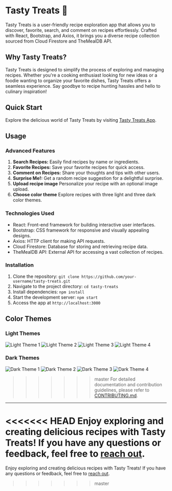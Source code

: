 # Tasty Treats 🍴

Tasty Treats is a user-friendly recipe exploration app that allows you to discover, favorite, search, and comment on recipes effortlessly. Crafted with React, Bootstrap, and Axios, it brings you a diverse recipe collection sourced from Cloud Firestore and TheMealDB API.

## Why Tasty Treats?

Tasty Treats is designed to simplify the process of exploring and managing recipes. Whether you're a cooking enthusiast looking for new ideas or a foodie wanting to organize your favorite dishes, Tasty Treats offers a seamless experience. Say goodbye to recipe hunting hassles and hello to culinary inspiration!

## Quick Start

Explore the delicious world of Tasty Treats by visiting [Tasty Treats App](https://tasty-treats-site.web.app/).

## Usage

### Advanced Features

1. **Search Recipes:** Easily find recipes by name or ingredients.
2. **Favorite Recipes:** Save your favorite recipes for quick access.
3. **Comment on Recipes:** Share your thoughts and tips with other users.
4. **Surprise Me!:** Get a random recipe suggestion for a delightful surprise.
5. **Upload recipe image** Personalize your recipe with an optional image upload.
6. **Choose color theme** Explore recipes with three light and three dark color themes.

### Technologies Used

- React: Front-end framework for building interactive user interfaces.
- Bootstrap: CSS framework for responsive and visually appealing designs.
- Axios: HTTP client for making API requests.
- Cloud Firestore: Database for storing and retrieving recipe data.
- TheMealDB API: External API for accessing a vast collection of recipes.

### Installation

1. Clone the repository: `git clone https://github.com/your-username/tasty-treats.git`
2. Navigate to the project directory: `cd tasty-treats`
3. Install dependencies: `npm install`
4. Start the development server: `npm start`
5. Access the app at `http://localhost:3000`

## Color Themes

### Light Themes
![Light Theme 1](/screenshots/tastyTreatsLight1.png "Light Theme 1")
![Light Theme 2](/screenshots/tastyTreatsLight2.png "Light Theme 2")
![Light Theme 3](/screenshots/tastyTreatsLight3.png "Light Theme 3")
![Light Theme 4](/screenshots/tastyTreatsLight4.png "Light Theme 4")

### Dark Themes
![Dark Theme 1](/screenshots/tastyTreatsDark1.png "Dark Theme 1")
![Dark Theme 2](/screenshots/tastyTreatsDark2.png "Dark Theme 2")
![Dark Theme 3](/screenshots/tastyTreatsDark3.png "Dark Theme 3")
![Dark Theme 4](/screenshots/tastyTreatsDark4.png "Dark Theme 4")

>>>>>>> master
For detailed documentation and contribution guidelines, please refer to [CONTRIBUTING.md](CONTRIBUTING.md).

---

<<<<<<< HEAD
Enjoy exploring and creating delicious recipes with Tasty Treats! If you have any questions or feedback, feel free to [reach out](mailto:elenashatalova.it@gmail.com).
=======
Enjoy exploring and creating delicious recipes with Tasty Treats! If you have any questions or feedback, feel free to [reach out](mailto:elenashatalova.it@gmail.com).
>>>>>>> master

